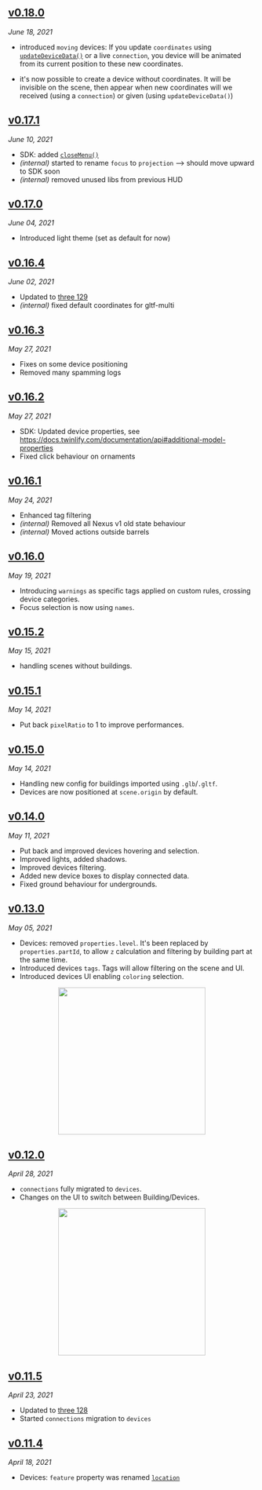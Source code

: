 <!-- ## [WIP](#wip) -->

## [v0.18.0](#v0180)

_June 18, 2021_

- introduced `moving` devices: If you update `coordinates` using [`updateDeviceData()`](https://docs.twinlify.com/documentation/api#updatedevicedata) or a live `connection`, you device will be animated from its current position to these new coordinates.

- it's now possible to create a device without coordinates. It will be invisible on the scene, then appear when new coordinates will we received (using a `connection`) or given (using `updateDeviceData()`)

## [v0.17.1](#v0171)

_June 10, 2021_

- SDK: added [`closeMenu()`](https://docs.twinlify.com/documentation/api#closemenu)
- _(internal)_ started to rename `focus` to `projection` --> should move upward to SDK soon
- _(internal)_ removed unused libs from previous HUD

## [v0.17.0](#v0170)

_June 04, 2021_

- Introduced light theme (set as default for now)

## [v0.16.4](#v0164)

_June 02, 2021_

- Updated to [three 129](https://github.com/mrdoob/three.js/releases/tag/r129)
- _(internal)_ fixed default coordinates for gltf-multi

## [v0.16.3](#v0163)

_May 27, 2021_

- Fixes on some device positioning
- Removed many spamming logs

## [v0.16.2](#v0162)

_May 27, 2021_

- SDK: Updated device properties, see <https://docs.twinlify.com/documentation/api#additional-model-properties>
- Fixed click behaviour on ornaments

## [v0.16.1](#v0161)

_May 24, 2021_

- Enhanced tag filtering
- _(internal)_ Removed all Nexus v1 old state behaviour
- _(internal)_ Moved actions outside barrels

## [v0.16.0](#v0160)

_May 19, 2021_

- Introducing `warnings` as specific tags applied on custom rules, crossing device categories.
- Focus selection is now using `names`.

## [v0.15.2](#v0152)

_May 15, 2021_

- handling scenes without buildings.

## [v0.15.1](#v0151)

_May 14, 2021_

- Put back `pixelRatio` to 1 to improve performances.

## [v0.15.0](#v0150)

_May 14, 2021_

- Handling new config for buildings imported using `.glb`/`.gltf`.
- Devices are now positioned at `scene.origin` by default.

## [v0.14.0](#v0140)

_May 11, 2021_

- Put back and improved devices hovering and selection.
- Improved lights, added shadows.
- Improved devices filtering.
- Added new device boxes to display connected data.
- Fixed ground behaviour for undergrounds.

## [v0.13.0](#v0130)

_May 05, 2021_

- Devices: removed `properties.level`. It's been replaced by `properties.partId`, to allow `z` calculation and filtering by building part at the same time.
- Introduced devices `tags`. Tags will allow filtering on the scene and UI.
- Introduced devices UI enabling `coloring` selection.

<p align="center"><img width="300px" src="https://user-images.githubusercontent.com/910636/117120028-1a6bc400-ad93-11eb-99f1-b302779286b9.png"></p>

## [v0.12.0](#v0120)

_April 28, 2021_

- `connections` fully migrated to `devices`.
- Changes on the UI to switch between Building/Devices.

<p align="center"><img width="300px" src="https://user-images.githubusercontent.com/910636/116450988-413e6d80-a85c-11eb-9083-3ee47ba1d9d1.png"></p>

## [v0.11.5](#v0115)

_April 23, 2021_

- Updated to [three 128](https://github.com/mrdoob/three.js/releases/tag/r128)
- Started `connections` migration to `devices`

## [v0.11.4](#v0114)

_April 18, 2021_

- Devices: `feature` property was renamed [`location`](/documentation/api#location)
